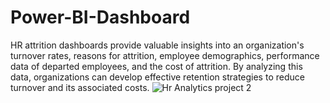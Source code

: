 # Power-BI-Dashboard
HR attrition dashboards provide valuable insights into an organization's turnover rates, reasons for attrition, employee demographics, performance data of departed employees, and the cost of attrition. By analyzing this data, organizations can develop effective retention strategies to reduce turnover and its associated costs.
![Hr Analytics project 2](https://user-images.githubusercontent.com/106580702/230169947-cd6ee60c-8998-4a32-a5c5-605c2c0594e7.jpg)
